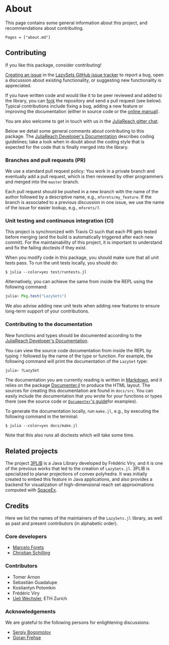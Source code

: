 # About

This page contains some general information about this project, and
recommendations about contributing.

```@contents
Pages = ["about.md"]
```

## Contributing

If you like this package, consider contributing!

[Creating an issue](https://help.github.com/en/articles/creating-an-issue) in the [LazySets GitHub issue tracker](https://github.com/JuliaReach/LazySets.jl/issues) to report a bug, open a discussion about existing functionality, or suggesting new functionality is appreciated.

If you have written code and would like it to be peer reviewed and added to the library, you can [fork](https://help.github.com/en/articles/fork-a-repo) the repository and send a pull request (see below). Typical contributions include fixing a bug, adding a new feature or improving the documentation (either in source code or the [online manual](https://juliareach.github.io/LazySets.jl/latest/man/getting_started/)).

You are also welcome to get in touch with us in the [JuliaReach gitter chat](https://gitter.im/JuliaReach/Lobby).

Below we detail some general comments about contributing to this package. The [JuliaReach Developer's Documentation](https://juliareach.github.io/JuliaReachDevDocs/latest/) describes coding guidelines; take a look when in doubt about the coding style that is expected for the code that is finally merged into the library.

### Branches and pull requests (PR)

We use a standard pull request policy:
You work in a private branch and eventually add a pull request, which is then
reviewed by other programmers and merged into the `master` branch.

Each pull request should be pushed in a new branch with the name of the author
followed by a descriptive name, e.g., `mforets/my_feature`.
If the branch is associated to a previous discussion in one issue, we use the
name of the issue for easier lookup, e.g., `mforets/7`.

### Unit testing and continuous integration (CI)

This project is synchronized with Travis CI such that each PR gets tested before
merging (and the build is automatically triggered after each new commit).
For the maintainability of this project, it is important to understand and fix
the failing doctests if they exist.

When you modify code in this package, you should make sure that all unit tests
pass.
To run the unit tests locally, you should do:

```
$ julia --color=yes test/runtests.jl
```

Alternatively, you can achieve the same from inside the REPL using the following
command:

```julia
julia> Pkg.test("LazySets")
```

We also advise adding new unit tests when adding new features to ensure
long-term support of your contributions.

### Contributing to the documentation

New functions and types should be documented according to the
[JuliaReach Developer's Documentation](https://juliareach.github.io/JuliaReachDevDocs/latest/guidelines/#Writing-docstrings-1).

You can view the source code documentation from inside the REPL by typing `?`
followed by the name of the type or function.
For example, the following command will print the documentation of the `LazySet`
type:

```julia
julia> ?LazySet
```

The documentation you are currently reading is written in [Markdown](https://en.wikipedia.org/wiki/Markdown), and it
relies on the package [Documenter.jl](https://juliadocs.github.io/Documenter.jl/stable/) to
produce the HTML layout.
The sources for creating this documentation are found in `docs/src`.
You can easily include the documentation that you wrote for your functions or
types there (see the source code or [`Documenter`'s guide](https://juliadocs.github.io/Documenter.jl/stable/man/guide/)for examples).

To generate the documentation locally, run `make.jl`, e.g., by executing the
following command in the terminal:

```
$ julia --color=yes docs/make.jl
```

Note that this also runs all doctests which will take some time.

## Related projects

The project [3PLIB](https://3plib.wordpress.com/) is a Java Library developed
by Frédéric Viry, and it is one of the previous works that led to the creation
of `LazySets.jl`.
3PLIB is specialized to planar projections of convex polyhedra.
It was initially created to embed this feature in Java applications, and also
provides a backend for visualization of high-dimensional reach set
approximations computed with [SpaceEx](http://spaceex.imag.fr/).

## Credits

Here we list the names of the maintainers of the `LazySets.jl` library, as well as past and present contributors (in alphabetic order).

### Core developers

- [Marcelo Forets](http://github.com/mforets)
- [Christian Schilling](https://schillic.github.io/)

### Contributors

- Tomer Arnon
- Sebastián Guadalupe
- Kostiantyn Potomkin
- Frédéric Viry
- [Ueli Wechsler](https://github.com/ueliwechsler), ETH Zurich

### Acknowledgements

We are grateful to the following persons for enlightening discussions: 

- [Sergiy Bogomolov](https://www.sergiybogomolov.com/)
- [Goran Frehse](https://sites.google.com/site/frehseg/) 
